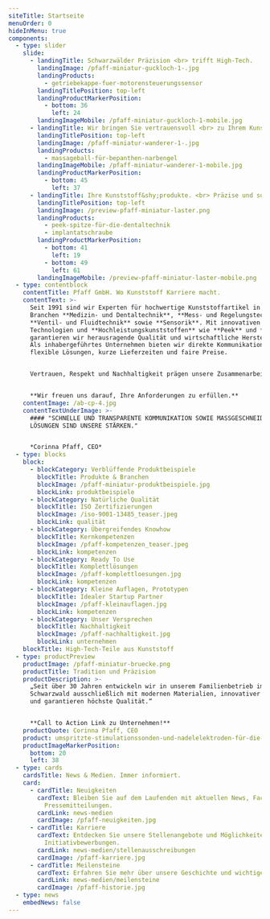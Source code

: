 ```yaml
---
siteTitle: Startseite
menuOrder: 0
hideInMenu: true
components:
  - type: slider
    slide:
      - landingTitle: Schwarzwälder Präzision <br> trifft High-Tech.
        landingImage: /pfaff-miniatur-guckloch-1-.jpg
        landingProducts:
          - getriebekappe-fuer-motorensteuerungssensor
        landingTitlePosition: top-left
        landingProductMarkerPosition:
          - bottom: 36
            left: 24
        landingImageMobile: /pfaff-miniatur-guckloch-1-mobile.jpg
      - landingTitle: Wir bringen Sie vertrauensvoll <br> zu Ihrem Kunststoffgipfel.
        landingTitlePosition: top-left
        landingImage: /pfaff-miniatur-wanderer-1-.jpg
        landingProducts:
          - massageball-für-bepanthen-narbengel
        landingImageMobile: /pfaff-miniatur-wanderer-1-mobile.jpg
        landingProductMarkerPosition:
          - bottom: 45
            left: 37
      - landingTitle: Ihre Kunststoff&shy;produkte. <br> Präzise und sofort einsatzbereit.
        landingTitlePosition: top-left
        landingImage: /preview-pfaff-miniatur-laster.png
        landingProducts:
          - peek-spitze-für-die-dentaltechnik
          - implantatschraube
        landingProductMarkerPosition:
          - bottom: 41
            left: 19
          - bottom: 49
            left: 61
        landingImageMobile: /preview-pfaff-miniatur-laster-mobile.png
  - type: contentblock
    contentTitle: Pfaff GmbH. Wo Kunststoff Karriere macht.
    contentText: >-
      Seit 1991 sind wir Experten für hochwertige Kunststoffartikel in den
      Branchen **Medizin- und Dentaltechnik**, **Mess- und Regelungstechnik**,
      **Ventil- und Fluidtechnik** sowie **Sensorik**. Mit innovativen
      Technologien und **Hochleistungskunststoffen** wie **Peek** und **PPS**
      garantieren wir herausragende Qualität und wirtschaftliche Herstellung.
      Als inhabergeführtes Unternehmen bieten wir direkte Kommunikation,
      flexible Lösungen, kurze Lieferzeiten und faire Preise.


      Vertrauen, Respekt und Nachhaltigkeit prägen unsere Zusammenarbeit mit Kunden, Lieferanten und Mitarbeitern. Entdecken Sie unsere Möglichkeiten und kontaktieren Sie uns für langfristige Partnerschaften.


      **Wir freuen uns darauf, Ihre Anforderungen zu erfüllen.**
    contentImage: /ab-cp-4.jpg
    contentTextUnderImage: >-
      #### "SCHNELLE UND TRANSPARENTE KOMMUNIKATION SOWIE MASSGESCHNEIDERTE
      LÖSUNGEN SIND UNSERE STÄRKEN."


      *Corinna Pfaff, CEO*
  - type: blocks
    block:
      - blockCategory: Verblüffende Produktbeispiele
        blockTitle: Produkte & Branchen
        blockImage: /pfaff-miniatur-produktbeispiele.jpg
        blockLink: produktbeispiele
      - blockCategory: Natürliche Qualität
        blockTitle: ISO Zertifizierungen
        blockImage: /iso-9001-13485_teaser.jpeg
        blockLink: qualität
      - blockCategory: Übergreifendes Knowhow
        blockTitle: Kernkompetenzen
        blockImage: /pfaff-kompetenzen_teaser.jpeg
        blockLink: kompetenzen
      - blockCategory: Ready To Use
        blockTitle: Komplettlösungen
        blockImage: /pfaff-komplettloesungen.jpg
        blockLink: kompetenzen
      - blockCategory: Kleine Auflagen, Prototypen
        blockTitle: Idealer Startup Partner
        blockImage: /pfaff-kleinauflagen.jpg
        blockLink: kompetenzen
      - blockCategory: Unser Versprechen
        blockTitle: Nachhaltigkeit
        blockImage: /pfaff-nachhaltigkeit.jpg
        blockLink: unternehmen
    blockTitle: High-Tech-Teile aus Kunststoff
  - type: productPreview
    productImage: /pfaff-miniatur-bruecke.png
    productTitle: Tradition und Präzision
    productDescription: >-
      „Seit über 30 Jahren entwickeln wir in unserem Familienbetrieb im
      Schwarzwald ausschließlich mit modernen Materialien, innovativer Technik
      und garantieren höchste Qualität.“


      **C﻿all to Action Link zu Unternehmen!**
    productQuote: Corinna Pfaff, CEO
    product: umspritzte-stimulationssonden-und-nadelelektroden-für-die-neurochirurgie
    productImageMarkerPosition:
      bottom: 20
      left: 38
  - type: cards
    cardsTitle: News & Medien. Immer informiert.
    card:
      - cardTitle: Neuigkeiten
        cardText: Bleiben Sie auf dem Laufenden mit aktuellen News, Fachbeiträgen und
          Pressemitteilungen.
        cardLink: news-medien
        cardImage: /pfaff-neuigkeiten.jpg
      - cardTitle: Karriere
        cardText: Entdecken Sie unsere Stellenangebote und Möglichkeiten für
          Initiativbewerbungen.
        cardLink: news-medien/stellenausschreibungen
        cardImage: /pfaff-karriere.jpg
      - cardTitle: Meilensteine
        cardText: Erfahren Sie mehr über unsere Geschichte und wichtige Stationen.
        cardLink: news-medien/meilensteine
        cardImage: /pfaff-historie.jpg
  - type: news
    embedNews: false
---
```

